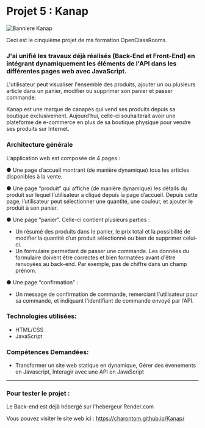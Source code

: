 # Projet 5 : Kanap

![Banniere Kanap](https://github.com/CharonTom/Kanap_P5/blob/main/front/images/banniere.png)


 Ceci est le cinquième projet de ma formation OpenClassRooms.

### J'ai unifié les travaux déjà réalisés (Back-End et Front-End) en intégrant dynamiquement les éléments de l'API dans les différentes pages web avec JavaScript.

L'utilisateur peut visualiser l'ensemble des produits, ajouter un ou plusieurs article dans un panier, modifier ou supprimer son panier et passer commande.

Kanap est une marque de canapés qui vend ses produits depuis sa boutique exclusivement. Aujourd’hui, celle-ci souhaiterait avoir une plateforme de e-commerce en plus de sa boutique physique pour vendre ses produits sur Internet.

### Architecture générale

L’application web est composée de 4 pages :

● Une page d’accueil montrant (de manière dynamique) tous les articles disponibles à
la vente.

● Une page “produit” qui affiche (de manière dynamique) les détails du produit sur
lequel l'utilisateur a cliqué depuis la page d’accueil. Depuis cette page, l’utilisateur
peut sélectionner une quantité, une couleur, et ajouter le produit à son panier.

● Une page “panier”. Celle-ci contient plusieurs parties :
- Un résumé des produits dans le panier, le prix total et la possibilité de
modifier la quantité d’un produit sélectionné ou bien de supprimer celui-ci.
- Un formulaire permettant de passer une commande. Les données du
formulaire doivent être correctes et bien formatées avant d'être renvoyées au
back-end. Par exemple, pas de chiffre dans un champ prénom.

● Une page “confirmation” :
- Un message de confirmation de commande, remerciant l'utilisateur pour sa
commande, et indiquant l'identifiant de commande envoyé par l’API.


### Technologies utilisées:

- HTML/CSS
- JavaScript

### Compétences Demandées:

- Transformer un site web statique en dynamique, Gérer des évenements en Javascript, Interagir avec une API en JavaScript

---

### Pour tester le projet :

Le Back-end est déjà hébergé sur l'hebergeur Render.com

Vous pouvez visiter le site web ici : https://charontom.github.io/Kanap/
